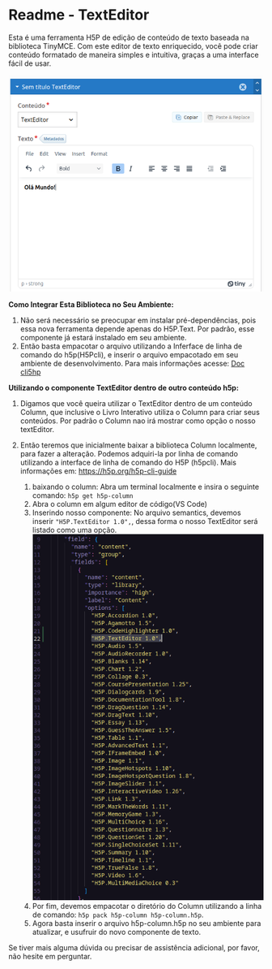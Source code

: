 # Readme - TextEditor

Esta é uma ferramenta H5P de edição de conteúdo de texto baseada na biblioteca TinyMCE. Com este editor de texto enriquecido, você pode criar conteúdo formatado de maneira simples e intuitiva, graças a uma interface fácil de usar.

![Untitled](README/Untitled.png)

**Como Integrar Esta Biblioteca no Seu Ambiente:**

1. Não será necessário se preocupar em instalar pré-dependências, pois essa nova ferramenta depende apenas do H5P.Text. Por padrão, esse componente já estará instalado em seu ambiente.
2. Então basta empacotar o arquivo utilizando a Inferface de linha de comando do h5p(H5Pcli), e inserir o arquivo empacotado em seu ambiente de desenvolvimento. Para mais informações acesse: [Doc cli5hp](https://h5p.org/h5p-cli-guide)

**Utilizando o componente TextEditor dentro de outro conteúdo h5p:**

1. Digamos que você queira utilizar o TextEditor dentro de um conteúdo Column, que inclusive o Livro Interativo utiliza o Column para criar seus conteúdos. Por padrão o Column nao irá mostrar como opção o nosso textEditor.
2. Então teremos que inicialmente baixar a biblioteca Column localmente, para fazer a alteração. Podemos adquiri-la por linha de comando utilizando a interface de linha de comando do H5P (h5pcli). Mais informações em: https://h5p.org/h5p-cli-guide

   1. baixando o column: Abra um terminal localmente e insira o seguinte comando: `h5p get h5p-column`
   2. Abra o column em algum editor de código(VS Code)
   3. Inserindo nosso componente: No arquivo semantics, devemos inserir `"H5P.TextEditor 1.0",`, dessa forma o nosso TextEditor será listado como uma opção.![Untitled](README/Untitled2.png)
   4. Por fim, devemos empacotar o diretório do Column utilizando a linha de comando: `h5p pack h5p-column h5p-column.h5p`.
   5. Agora basta inserir o arquivo h5p-column.h5p no seu ambiente para atualizar, e usufruir do novo componente de texto.

Se tiver mais alguma dúvida ou precisar de assistência adicional, por favor, não hesite em perguntar.
